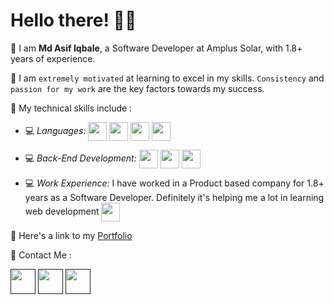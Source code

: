 # Hello there! 👋🏻


📌 I am **Md Asif Iqbale**, a Software Developer at Amplus Solar, with 1.8+ years of experience.

📌 I am `extremely motivated` at learning to excel in my skills. `Consistency` and `passion for my work` are the key factors towards my success.

📌 My technical skills include :


 - 💻 *Languages:*  <img align="center" height="30" src="https://img.icons8.com/color/144/000000/javascript.png"/> <img align="center" height="30" src="https://img.icons8.com/ultraviolet/480/000000/react.png"/> <img align="center" height="30" src="https://img.icons8.com/color/48/000000/typescript.png"/> <img align="center" height="30" src="https://user-images.githubusercontent.com/69760792/121766706-a67ec180-cb71-11eb-923d-69fc323bafa4.png"/>

 - 💻 *Back-End Development:*  <img align="center" height="30" src="https://user-images.githubusercontent.com/69760792/121766706-a67ec180-cb71-11eb-923d-69fc323bafa4.png"/> <img align="center" height="30" src="https://img.icons8.com/color/48/000000/mongodb.png"/> <img align="center" height="30" src="https://img.icons8.com/color/48/000000/java-web-token.png"/>

 
 - 💻 *Work Experience:* I have worked in a Product based company for 1.8+ years as a Software Developer. Definitely it's helping me a lot in learning web development <img align="center" height="30" src="https://img.icons8.com/emoji/48/000000/rocket-emji.png"/> 

📌 Here's a link to my [Portfolio](https://maxasif.github.io)


📌 Contact Me :

[<img align="center" height="40" src="https://img.icons8.com/color/48/000000/hot-article.png"/>]()
[<img align="center" height="40" src="https://img.icons8.com/color/144/000000/linkedin.png"/>]()
[<img align="center" height="40" src="https://img.icons8.com/fluent/144/000000/twitter.png"/>]()

